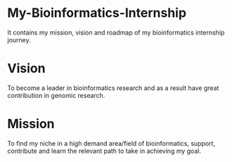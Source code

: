 # My-Bioinformatics-Internship
It contains my mission, vision and roadmap of my bioinformatics internship journey.

# Vision

To become a leader in bioinformatics research and as a result have great contribution in genomic research.

# Mission

To find my niche in a high demand area/field of bioinformatics, support, contribute and learn the relevant path to take in achieving my goal.

